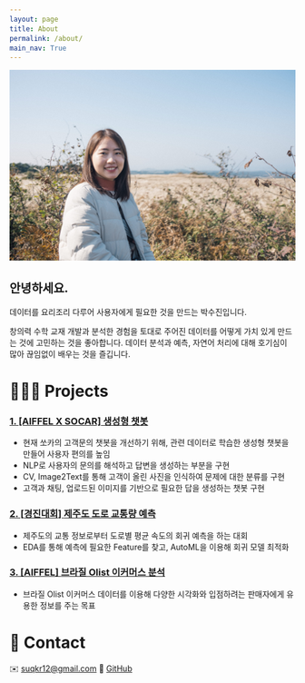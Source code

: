 ```yaml
---
layout: page
title: About
permalink: /about/
main_nav: True
---
```


![me.JPG](assets/me.jpg)

## 안녕하세요. 
데이터를 요리조리 다루어 사용자에게 
필요한 것을 만드는 박수진입니다.

창의력 수학 교재 개발과 분석한 경험을 토대로
주어진 데이터를 어떻게 가치 있게 만드는 것에 고민하는 것을 좋아합니다. 
데이터 분석과 예측, 자연어 처리에 대해 호기심이 많아
끊임없이 배우는 것을 즐깁니다. 

# 👩🏻‍💻 Projects

### [1. **[AIFFEL X SOCAR] 생성형 챗봇**](https://www.notion.so/AIFFEL-X-SOCAR-8131783586cf41cc99f6a4db2b03ddd5)

- 현재 쏘카의 고객문의 챗봇을 개선하기 위해, 관련 데이터로 학습한 생성형 챗봇을 만들어 사용자 편의를 높임
- NLP로 사용자의 문의를 해석하고 답변을 생성하는 부분을 구현
- CV, Image2Text를 통해 고객이 올린 사진을 인식하여 문제에 대한 분류를 구현
- 고객과 채팅, 업로드된 이미지를 기반으로 필요한 답을 생성하는 챗봇 구현

### [2. [**경진대회**] **제주도 도로 교통량 예측**](https://www.notion.so/40c65577c29b46b585cc8712a5b060d9)

- 제주도의 교통 정보로부터 도로별 평균 속도의 회귀 예측을 하는 대회
- EDA를 통해 예측에 필요한 Feature를 찾고, AutoML을 이용해 회귀 모델 최적화

### [3. [AIFFEL] ****브라질 Olist 이커머스 분석****](https://www.notion.so/AIFFEL-Olist-1274c332683841a387300229c8757278)

- 브라질 Olist 이커머스 데이터를 이용해 다양한 시각화와 입점하려는 판매자에게 유용한 정보를 주는 목표


# 👋 Contact


✉️ suqkr12@gmail.com 
💬 [GitHub](https://github.com/darkhairlove)
